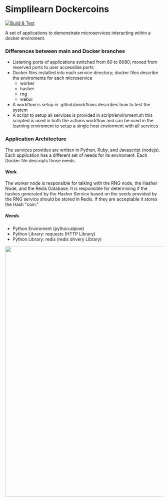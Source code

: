 # Simplilearn Dockercoins

[![Build & Test](https://github.com/chucklowery/simplilearn-dockercoins/actions/workflows/ci.yaml/badge.svg?branch=docker)](https://github.com/chucklowery/simplilearn-dockercoins/actions/workflows/ci.yaml)

A set of applications to demonstrate microservices interacting within a docker enviroment.

### Differences between main and Docker branches
 - Listening ports of applications switched from 80 to 8080; moved from reserved ports to user accessible ports
 - Docker files installed into each service directory; docker files describe the enviroments for each microservice
   - worker
   - hasher
   - rng
   - webui
 - A workflow is setup in .github/workflows describes how to test the system
 - A script to setup all services is provided in script/enviroment.sh this scripted is used in both the actions workflow and can be used in the learning enviroment to setup a single host enviorment with all services

### Application Architecture
The services provides are written in Python, Ruby, and Javascript (nodejs). Each application has a different set of needs for its enviroment. Each Docker file descripts those needs. 

#### Work
The worker node is responsible for talking with the RNG node, the Hasher Node, and the Redis Database. It is responsible for determining if the hashes generated by the Hasher Service based on the seeds provided by the RNG service should be stored in Redis. If they are acceptable it stores the Hash "coin."

##### Needs
- Python Enviroment (python:alpine)
- Python Library: requests (HTTP Library)
- Python Library: redis (redis drivery Library)





<img src="dockercoins-diagram.svg" width="800" align="left">
